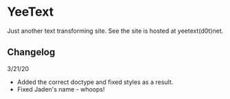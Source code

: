 # YeeText

Just another text transforming site.
See the site is hosted at yeetext(d0t)net.

## Changelog

3/21/20

- Added the correct doctype and fixed styles as a result.
- Fixed Jaden's name - whoops!
